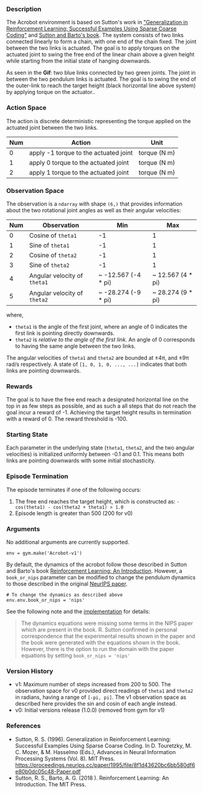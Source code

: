 ### Description

The Acrobot environment is based on Sutton's work in ["Generalization in Reinforcement Learning: Successful Examples Using Sparse Coarse Coding"](https://papers.nips.cc/paper/1995/hash/8f1d43620bc6bb580df6e80b0dc05c48-Abstract.html) and [Sutton and Barto's book]("http://www.incompleteideas.net/book/the-book-2nd.html"). The system consists of two links connected linearly to form a chain, with one end of the chain fixed. The joint between the two links is actuated. The goal is to apply torques on the actuated joint to swing the free end of the linear chain above a given height while starting from the initial state of hanging downwards.

As seen in the **Gif**: two blue links connected by two green joints. The joint in between the two pendulum links is actuated. The goal is to swing the end of the outer-link to reach the target height (black horizontal line above system) by applying torque on the actuator..

### Action Space

The action is discrete deterministic representing the torque applied on the actuated joint between the two links.

| Num | Action                                             | Unit               |
|----|-------------------------------------------|---------------|
| 0   | apply -1 torque to the actuated joint | torque (N m) |
| 1   | apply 0 torque to the actuated joint  | torque (N m) |
| 2   | apply 1 torque to the actuated joint  | torque (N m) | 

### Observation Space

The observation is a `ndarray` with shape `(6,)` that provides information about the two rotational joint angles as well as their angular velocities:

| Num | Observation           | Min                  | Max                |
|-----|-----------------------|----------------------|--------------------|
| 0   | Cosine of `theta1`         | -1                 | 1                |
| 1   | Sine of `theta1`         | -1                 | 1                |
| 2   | Cosine of `theta2`            | -1 | 1 |
| 3   | Sine of `theta2`            | -1 | 1 |
| 4   | Angular velocity of `theta1` |        ~ -12.567 (-4 * pi)         |      ~ 12.567 (4 * pi)   |
| 5   | Angular velocity of `theta2` |        ~ -28.274 (-9 * pi)         |      ~ 28.274 (9 * pi)   |

where,
- `theta1` is the angle of the first joint, where an angle of 0 indicates the first link is pointing directly
downwards.
- `theta2` is *relative to the angle of the first link.* An angle of 0 corresponds to having the same angle between the
two links.

The angular velocities of `theta1` and `theta2` are bounded at ±4π, and ±9π rad/s respectively.
A state of `[1, 0, 1, 0, ..., ...]` indicates that both links are pointing downwards.

### Rewards

The goal is to have the free end reach a designated horizontal line on the top in as few steps as possible, and as such a all steps that do not reach the goal incur a reward of -1. Achieving the target height results in termination with a reward of 0. The reward threshold is -100.

### Starting State

Each parameter in the underlying state (`theta1`, `theta2`, and the two angular velocities) is initialized
uniformly between -0.1 and 0.1. This means both links are pointing downwards with some initial stochasticity.

### Episode Termination

The episode terminates if one of the following occurs:
1. The free end reaches the target height, which is constructed as:
`-cos(theta1) - cos(theta2 + theta1) > 1.0`
2. Episode length is greater than 500 (200 for v0)

### Arguments

No additional arguments are currently supported.

```
env = gym.make('Acrobot-v1')
```

By default, the dynamics of the acrobot follow those described in Sutton and Barto's book
[Reinforcement Learning: An Introduction](http://incompleteideas.net/book/11/node4.html). However, a `book_or_nips` parameter can be modified to change the pendulum dynamics to those described
in the original [NeurIPS paper](https://papers.nips.cc/paper/1995/hash/8f1d43620bc6bb580df6e80b0dc05c48-Abstract.html).

```
# To change the dynamics as described above
env.env.book_or_nips = 'nips'
```

See the following note and
the [implementation](https://github.com/openai/gym/blob/master/gym/envs/classic_control/acrobot.py) for details:

> The dynamics equations were missing some terms in the NIPS paper which
        are present in the book. R. Sutton confirmed in personal correspondence
        that the experimental results shown in the paper and the book were
        generated with the equations shown in the book.
        However, there is the option to run the domain with the paper equations
        by setting `book_or_nips = 'nips'`


### Version History

- v1: Maximum number of steps increased from 200 to 500. The observation space for v0 provided direct readings of
`theta1` and `theta2` in radians, having a range of `[-pi, pi]`. The v1 observation space as described here provides the
sin and cosin of each angle instead.
- v0: Initial versions release (1.0.0) (removed from gym for v1)

### References
- Sutton, R. S. (1996). Generalization in Reinforcement Learning: Successful Examples Using Sparse Coarse Coding. In D. Touretzky, M. C. Mozer, & M. Hasselmo (Eds.), Advances in Neural Information Processing Systems (Vol. 8). MIT Press. https://proceedings.neurips.cc/paper/1995/file/8f1d43620bc6bb580df6e80b0dc05c48-Paper.pdf
- Sutton, R. S., Barto, A. G. (2018 ). Reinforcement Learning: An Introduction. The MIT Press.
